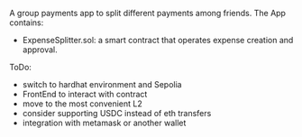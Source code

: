A group payments app to split different payments among friends.
The App contains:

- ExpenseSplitter.sol: a smart contract that operates expense creation and approval.

ToDo:

- switch to hardhat environment and Sepolia
- FrontEnd to interact with contract
- move to the most convenient L2
- consider supporting USDC instead of eth transfers
- integration with metamask or another wallet
